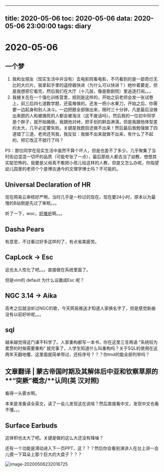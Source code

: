 
---
title: 2020-05-06
toc: 2020-05-06
data: 2020-05-06 23:00:00
tags: diary
---


#  2020-05-06

## 一个梦

1. 我和女朋友（现实生活中并没有）去电影院看电影，不巧看到的是一部奇烂无比的大烂片，我拿起手里的遥控器快进（为什么可以快进？）她吵着要走，但是我想把它看完，然后我们在大厅（十几层，像是歌剧院）里追逐打闹。。。
2. 我被关在在一个强化训练营里，规则是这样的，开始之前老师会发一张试卷上，前三后四七道数学题，还蛮难做的。还发一把小水果刀，开始之后，你需要一边起身和别人决斗。一边把题全部做出来，限时三十分钟，凡是最后没做出来题的人和被捅死的人都会被淘汰（这不废话吗）。然后我的一位初中同学是个胖子，就开始捅我，我跟他对峙，把手划的鲜血淋漓，但是我跟他体型差的太大，几乎必定要失败。关键是我题目还做不出来！然后最后我勉强做了四道错了三道，老师还骂我，我反驳：我做不出来就做不出来，有什么了不起的，把它改正不就行了吗？

PS：那位同学在现实生活中虽然不算个坏人，但是也差不了多少。几乎聚集了当时街边混混一切坏的品质（可能夸张了一点），最后那些人都去当了幼教，想想其实挺恐怖的。我要是父母真不敢把小孩儿给这样的人教，但是又怎么办呢，你指望幼儿园里的老师个个是博古通今的文理学博士吗？不可能的。

## Universal Declaration of HR

现在网易云审核好严啊，当时几乎是一秒过的现在。现在要24小时，原本以为最慢的B站倒是先过了审核。。。

听了一下，woc，[好难听](http://music.163.com/dj?id=2067033186&userid=40456901)啊。。。



## Dasha Pears

有意思，不过看过好多这样的了，有点省美疲劳。

## CapLock -> Esc

这也太人性化了吧。。。直接做在系统里面了。

但是vim的 default 为什么设置成Esc 呢？

## NGC 3.14 -> Aika

高考之后就没听过NGC的歌，今天网易推送才知道人家换名字了，但是感觉新曲没有以前好听呢。。。

## sql

越来越觉得这门课不科学了。人家重构都写一本书，你在这里三言两语 ”系统较为累赘的时候需要重构“ 就完事了，人学生知道什么叫重构吗？关于SQL的使用在这两年天翻地覆，这里面就简单带过，还标序号？？？你tmd的能全部列举吗？

## 文章翻译 **|** 蒙古帝国时期及其解体后中亚和钦察草原的**“**突厥**”**概念**/**认同(英 汉对照)

看得一头雾水啊。

本来是准备读全英文，读了一会儿发现这在说啥？然后直接看中文，发现中文也看不懂。。。                                                                                                                                                                                                                                                                                                                                                                                                                                                                                                                                                                                                                                                                                                                                                                                                                                                                                                                                                                                                                                                                                                                                                                                                                                                                                                                                                                                                                                                                                                                                                                                                                                                                                                                                                                                                                                                                                                                                                                                                                                                                                                                                                                                                                                                                                                                                                                                                                                                                                                                                                                                                                                                                                                                                                                                                                                                                                                                                                                                                                                                                                                                                                                                                                                                                                                                                                                                                                                                                                                                                                                                                                                                                                                                                                                                                                                                                                                                                                                                                                                                                                               

## Surface Earbuds

这体积也太大了吧。关键是做的这么大还没有降噪？

还有一个功能是滑动进入下一页PPT，这？？？然后你会看到演讲人在台上讲一会儿摸一下耳朵上那个巨大的大盘子？？？

![image-20200506232016725](https://tva1.sinaimg.cn/large/007S8ZIlgy1gej54k3myuj30kh0rbn60.jpg)
